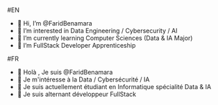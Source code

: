 #EN
- 👋 Hi, I’m @FaridBenamara
- 👀 I’m interested in Data Engineering / Cybersecurity / AI
- 🌱 I’m currently learning Computer Sciences (Data & IA Major)
- 💞️ I’m FullStack Developer Apprenticeship 

#FR
- 👋 Holà , Je suis @FaridBenamara 
- 💞️ Je m'intéresse à la Data / Cybersécurité / IA
- 🌱 Je suis actuellement étudiant en Informatique spécialité Data & IA
- 👀 Je suis alternant développeur FullStack 


<!---
FaridBenamara/FaridBenamara is a ✨ special ✨ repository because its `README.md` (this file) appears on your GitHub profile.
You can click the Preview link to take a look at your changes.
--->
